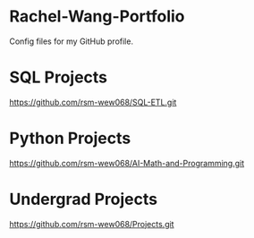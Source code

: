 # Rachel-Wang-Portfolio
Config files for my GitHub profile.

# SQL Projects
https://github.com/rsm-wew068/SQL-ETL.git

# Python Projects
https://github.com/rsm-wew068/AI-Math-and-Programming.git

# Undergrad Projects
https://github.com/rsm-wew068/Projects.git

